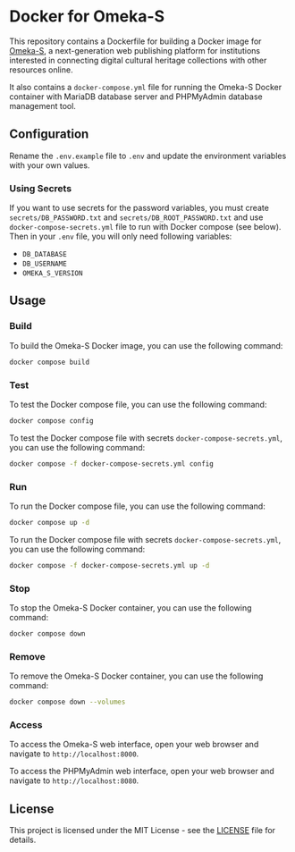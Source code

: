 # Docker for Omeka-S

This repository contains a Dockerfile for building a Docker image for [Omeka-S](https://omeka.org/s/), a next-generation web publishing platform for institutions interested in connecting digital cultural heritage collections with other resources online.

It also contains a `docker-compose.yml` file for running the Omeka-S Docker container with MariaDB database server and PHPMyAdmin database management tool.

## Configuration

Rename the `.env.example` file to `.env` and update the environment variables with your own values.

### Using Secrets

If you want to use secrets for the password variables, you must create `secrets/DB_PASSWORD.txt` and `secrets/DB_ROOT_PASSWORD.txt` and use `docker-compose-secrets.yml` file to run with Docker compose (see below). Then in your `.env` file, you will only need following variables:

- `DB_DATABASE`
- `DB_USERNAME`
- `OMEKA_S_VERSION`

## Usage

### Build

To build the Omeka-S Docker image, you can use the following command:

```bash
docker compose build
```

### Test

To test the Docker compose file, you can use the following command:

```bash
docker compose config
```

To test the Docker compose file with secrets `docker-compose-secrets.yml`, you can use the following command:

```bash
docker compose -f docker-compose-secrets.yml config
```

### Run

To run the Docker compose file, you can use the following command:

```bash
docker compose up -d
```

To run the Docker compose file with secrets `docker-compose-secrets.yml`, you can use the following command:

```bash
docker compose -f docker-compose-secrets.yml up -d
```

### Stop

To stop the Omeka-S Docker container, you can use the following command:

```bash
docker compose down
```

### Remove

To remove the Omeka-S Docker container, you can use the following command:

```bash
docker compose down --volumes
```

### Access

To access the Omeka-S web interface, open your web browser and navigate to `http://localhost:8000`.

To access the PHPMyAdmin web interface, open your web browser and navigate to `http://localhost:8080`.

## License

This project is licensed under the MIT License - see the [LICENSE](LICENSE) file for details.